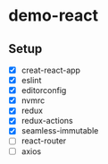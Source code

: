 # demo-react

## Setup

- [x] creat-react-app
- [x] eslint
- [x] editorconfig
- [x] nvmrc
- [x] redux
- [x] redux-actions
- [x] seamless-immutable
- [ ] react-router
- [ ] axios
